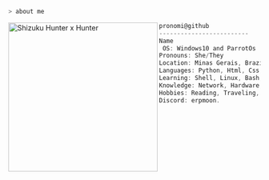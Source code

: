 ```zsh
> about me
```

<img align="left" src="https://i.pinimg.com/originals/f6/d2/e4/f6d2e4d12d3f596fe90eaae11d259f1e.gif" alt="Shizuku Hunter x Hunter" width="298" /> 

```csharp
pronomi@github
-------------------------
Name
 OS: Windows10 and ParrotOs
Pronouns: She/They
Location: Minas Gerais, Brazil
Languages: Python, Html, Css, SQL
Learning: Shell, Linux, Bash, Ethical Hacking
Knowledge: Network, Hardware, Python
Hobbies: Reading, Traveling, Gaming
Discord: erpmoon.
```
